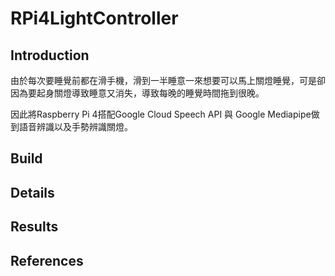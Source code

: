 # RPi4LightController

## Introduction
由於每次要睡覺前都在滑手機，滑到一半睡意一來想要可以馬上關燈睡覺，可是卻因為要起身關燈導致睡意又消失，導致每晚的睡覺時間拖到很晚。

因此將Raspberry Pi 4搭配Google Cloud Speech API 與 Google Mediapipe做到語音辨識以及手勢辨識關燈。

## Build

## Details

## Results

## References
